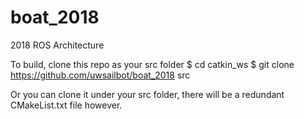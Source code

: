 # boat_2018
2018 ROS Architecture

To build, clone this repo as your src folder 
	$ cd catkin_ws
	$ git clone https://github.com/uwsailbot/boat_2018 src

Or you can clone it under your src folder, there will be a redundant CMakeList.txt file however.


